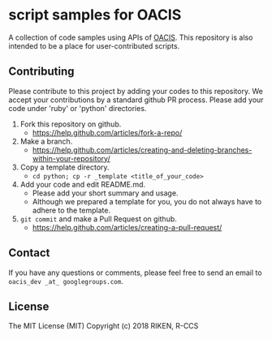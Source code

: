 # script samples for OACIS

A collection of code samples using APIs of [OACIS](https://github.com/crest-cassia/oacis).
This repository is also intended to be a place for user-contributed scripts.

## Contributing

Please contribute to this project by adding your codes to this repository.
We accept your contributions by a standard github PR process. Please add your code under 'ruby' or 'python' directories.

1. Fork this repository on github.
    - https://help.github.com/articles/fork-a-repo/
2. Make a branch.
    - https://help.github.com/articles/creating-and-deleting-branches-within-your-repository/
3. Copy a template directory.
    - `cd python; cp -r _template <title_of_your_code>`
4. Add your code and edit README.md.
    - Please add your short summary and usage.
    - Although we prepared a template for you, you do not always have to adhere to the template.
5. `git commit` and make a Pull Request on github.
    - https://help.github.com/articles/creating-a-pull-request/

## Contact

If you have any questions or comments, please feel free to send an email to `oacis_dev _at_ googlegroups.com`.

## License

The MIT License (MIT)
Copyright (c) 2018 RIKEN, R-CCS

